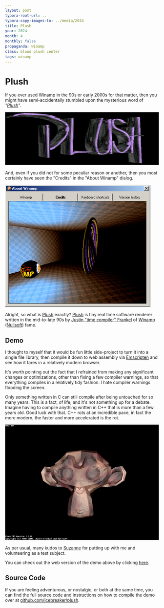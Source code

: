 ```yaml
---
layout: post
typora-root-url: ..
typora-copy-images-to: ../media/2024
title: Plush
year: 2024
month: 4
monthly: false
propaganda: winamp
class: blood plush center
tags: winamp
---
```


# Plush

If you ever used [Winamp][winamp] in the 90s or early 2000s for that matter, then you might have semi-accidentally stumbled upon the mysterious word of *"[Plush][plush]"*.

![plush](/media/2024/plush.gif)

And, even if you did not for some peculiar reason or another, then you most certainly have seen the "Credits" in the "About Winamp" dialog.

![credits](/media/2024/credits.png)

Alright, so what is [Plush][plush] exactly? [Plush][plush] is tiny real time software renderer written in the mid-to-late 90s by [Justin "time compiler" Frankel][jfrankel] of [Winamp][winamp] ([Nullsoft][nullsoft]) fame.

## Demo

I thought to myself that it would be fun little side-project to turn it into a single file library, then compile it down to web assembly via [Emscripten][emscripten] and see how it fares in a relatively modern browser.

It's worth pointing out the fact that I refrained from making any significant changes or optimizations, other than fixing a few compiler warnings, so that everything compiles in a relatively tidy fashion. I hate compiler warnings flooding the screen.

Only something written in C can still compile after being untouched for so many years. This is a fact, of life, and it's not something up for a debate. Imagine having to compile anything written in C++ that is more than a few years old. Good luck with that. C++ rots at an incredible pace, in fact the more modern, the faster and more accelerated is the rot.

![plush](/media/2024/plush.png)

As per usual, many kudos to [Suzanne][suzanne] for putting up with me and volunteering as a test subject.

You can check out the web version of the demo above by clicking [here][wasmdemo].

## Source Code

If you are feeling adventurous, or nostalgic, or both at the same time, you can find the full source code and instructions on how to compile the demo over at [github.com/icebreaker/plush][githubplush].

[githubplush]: https://github.com/icebreaker/plush
[wasmdemo]:  /plush
[suzanne]: https://en.wikipedia.org/wiki/Blender_(software)#Suzanne
[wasm]: https://webassembly.org/
[emscripten]: https://emscripten.org/
[winamp]: https://en.wikipedia.org/wiki/Winamp
[nullsoft]: https://en.wikipedia.org/wiki/Nullsoft
[jfrankel]: https://1014.org/
[plush]: https://1014.org/code/nullsoft/plush/
